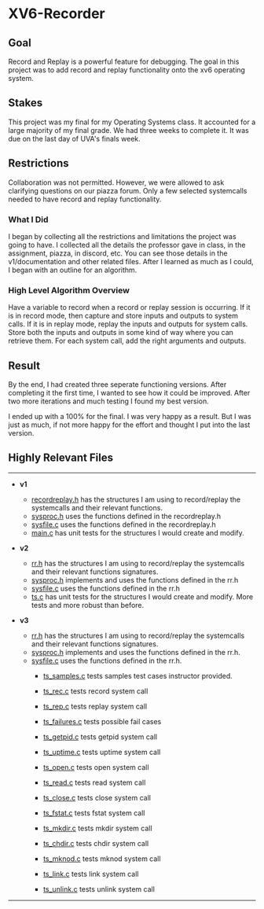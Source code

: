 # XV6-Recorder

## Goal
Record and Replay is a powerful feature for debugging.
The goal in this project was to add record and replay functionality onto the xv6 operating system.

## Stakes
This project was my final for my Operating Systems class.
It accounted for a large majority of my final grade.
We had three weeks to complete it.
It was due on the last day of UVA's finals week.

## Restrictions
Collaboration was not permitted.
However, we were allowed to ask clarifying questions on our piazza forum.
Only a few selected systemcalls needed to have record and replay functionality.

### What I Did
I began by collecting all the restrictions and limitations the project was going to have.
I collected all the details the professor gave in class, in the assignment, piazza, in discord, etc.
You can see those details in the v1/documentation and other related files.
After I learned as much as I could, I began with an outline for an algorithm.

### High Level Algorithm Overview
Have a variable to record when a record or replay session is occurring.
If it is in record mode, then capture and store inputs and outputs to system calls.
If it is in replay mode, replay the inputs and outputs for system calls.
Store both the inputs and outputs in some kind of way where you can retrieve them.
For each system call, add the right arguments and outputs.

## Result
By the end, I had created three seperate functioning versions.
After completing it the first time, I wanted to see how it could be improved.
After two more iterations and much testing I found my best version.

I ended up with a 100% for the final.
I was very happy as a result.
But I was just as much, if not more happy for the effort and thought I put into the last version.


## Highly Relevant Files
---
* **v1**
    * [recordreplay.h](v1/xv6-master/recordreplay.h) has the structures I am using to record/replay the systemcalls and their relevant functions.
    * [sysproc.h](v1/xv6-master/sysproc.c) uses the functions defined in the recordreplay.h
    * [sysfile.c](v1/xv6-master/sysfile.c) uses the functions defined in the recordreplay.h
    * [main.c](v1/main.c) has unit tests for the structures I would create and modify.

* **v2**
    * [rr.h](v2/xv6-master/rr.h) has the structures I am using to record/replay the systemcalls and their relevant functions signatures.
    * [sysproc.h](v2/xv6-master/sysproc.c) implements and uses the functions defined in the rr.h
    * [sysfile.c](v2/xv6-master/sysfile.c) uses the functions defined in the rr.h
    * [ts.c](v2/ts.c) has unit tests for the structures I would create and modify. More tests and more robust than before.
* **v3**
    * [rr.h](v3/rr.h) has the structures I am using to record/replay the systemcalls and their relevant functions signatures.
    * [sysproc.h](v3/sysproc.c) implements and uses the functions defined in the rr.h.
    * [sysfile.c](v3/sysfile.c) uses the functions defined in the rr.h.
		* [ts_samples.c](v3/ts_samples.c) tests samples test cases instructor provided.

		* [ts_rec.c](v3/ts_rec.c) tests record system call
		* [ts_rep.c](v3/ts_rep.c) tests replay system call

		* [ts_failures.c](v3/ts_failures.c) tests possible fail cases

		* [ts_getpid.c](v3/ts_getpid.c) tests getpid system call
		* [ts_uptime.c](v3/ts_uptime.c) tests uptime system call

		* [ts_open.c](v3/ts_open.c) tests open system call
		* [ts_read.c](v3/ts_read.c) tests read system call
		* [ts_close.c](v3/ts_close.c) tests close system call

		* [ts_fstat.c](v3/ts_fstat.c) tests fstat system call
		
		* [ts_mkdir.c](v3/ts_mkdir.c) tests mkdir system call
		* [ts_chdir.c](v3/ts_chdir.c) tests chdir system call

		* [ts_mknod.c](v3/ts_mknod.c) tests mknod system call
		* [ts_link.c](v3/unlink.c) tests link system call
		* [ts_unlink.c](v3/ts_unlink.c) tests unlink system call
---




